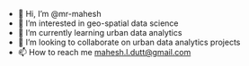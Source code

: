 - 👋 Hi, I’m @mr-mahesh
- 👀 I’m interested in geo-spatial data science 
- 🌱 I’m currently learning urban data analytics 
- 💞️ I’m looking to collaborate on urban data analytics projects
- 📫 How to reach me mahesh.l.dutt@gmail.com

<!---
mr-mahe/mr-mahe is a ✨ special ✨ repository because its `README.md` (this file) appears on your GitHub profile.
You can click the Preview link to take a look at your changes.
--->
